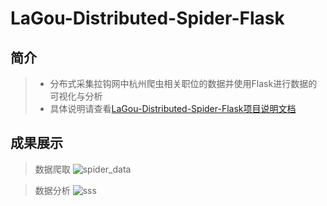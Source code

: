 
# LaGou-Distributed-Spider-Flask

## 简介
> * 分布式采集拉钩网中杭州爬虫相关职位的数据并使用Flask进行数据的可视化与分析
> * 具体说明请查看[LaGou-Distributed-Spider-Flask项目说明文档](https://bruceju.github.io/LaGou-Distributed-Spider-Flask/)

## 成果展示


> 数据爬取
![spider_data](http://ip.suiyiyun.cn/598617/lagou_spider_image/mysql_data.jpg)

> 数据分析
![sss](http://ip.suiyiyun.cn/598617/lagou_spider_image/postion.png)







